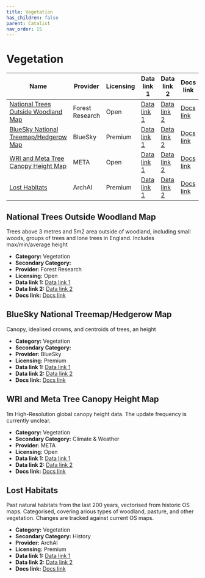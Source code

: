 ```yaml
---
title: Vegetation
has_children: false
parent: Catalist
nav_order: 15
---
```


# Vegetation

| Name                                                                            | Provider        | Licensing | Data link 1                                                                                                 | Data link 2     | Docs link                                                                                           |
| ------------------------------------------------------------------------------- | --------------- | --------- | ----------------------------------------------------------------------------------------------------------- | --------------- | --------------------------------------------------------------------------------------------------- |
| [National Trees Outside Woodland Map](#national-trees-outside-woodland-map)     | Forest Research | Open      | [Data link 1](https://data-forestry.opendata.arcgis.com/documents/01667a77c65f4fd9aaf6a45279373a25/explore) | [Data link 2]() | [Docs link](https://www.forestresearch.gov.uk/tools-and-resources/fthr/trees-outside-woodland-map/) |
| [BlueSky National Treemap/Hedgerow Map](#bluesky-national-treemap/hedgerow-map) | BlueSky         | Premium   | [Data link 1](https://www.blueskymapshop.com/maps/ntm-v2?x=531566&y=180144&z=3&w=1000&h=1000&f=&p=[]&m=)    | [Data link 2]() | [Docs link](https://bluesky-world.com/ntm/)                                                         |
| [WRI and Meta Tree Canopy Height Map](#wri-and-meta-tree-canopy-height-map)     | META            | Open      | [Data link 1](https://registry.opendata.aws/dataforgood-fb-forests/)                                        | [Data link 2]() | [Docs link](https://github.com/facebookresearch/HighResCanopyHeight)                                |
| [Lost Habitats](#lost-habitats)                                                 | ArchAI          | Premium   | [Data link 1](https://www.archai.io/contact)                                                                | [Data link 2]() | [Docs link](https://www.archai.io/historichabitats)                                                 |

## National Trees Outside Woodland Map

Trees above 3 metres and 5m2 area outside of woodland, including small woods, groups of trees and lone trees in England. Includes max/min/average height

- **Category:** Vegetation
- **Secondary Category:** 
- **Provider:** Forest Research
- **Licensing:** Open
- **Data link 1:** [Data link 1](https://data-forestry.opendata.arcgis.com/documents/01667a77c65f4fd9aaf6a45279373a25/explore)
- **Data link 2:** [Data link 2]()
- **Docs link:** [Docs link](https://www.forestresearch.gov.uk/tools-and-resources/fthr/trees-outside-woodland-map/)



## BlueSky National Treemap/Hedgerow Map

Canopy, idealised crowns, and centroids of trees, an height

- **Category:** Vegetation
- **Secondary Category:** 
- **Provider:** BlueSky
- **Licensing:** Premium
- **Data link 1:** [Data link 1](https://www.blueskymapshop.com/maps/ntm-v2?x=531566&y=180144&z=3&w=1000&h=1000&f=&p=[]&m=)
- **Data link 2:** [Data link 2]()
- **Docs link:** [Docs link](https://bluesky-world.com/ntm/)



## WRI and Meta Tree Canopy Height Map

1m High-Resolution global canopy height data. The update frequency is currently unclear.

- **Category:** Vegetation
- **Secondary Category:** Climate & Weather
- **Provider:** META
- **Licensing:** Open
- **Data link 1:** [Data link 1](https://registry.opendata.aws/dataforgood-fb-forests/)
- **Data link 2:** [Data link 2]()
- **Docs link:** [Docs link](https://github.com/facebookresearch/HighResCanopyHeight)



## Lost Habitats

Past natural habitats from the last 200 years, vectorised from historic OS maps. Categorised, covering arious types of woodland, pasture, and other vegetation. Changes are tracked against current OS maps.

- **Category:** Vegetation
- **Secondary Category:** History
- **Provider:** ArchAI
- **Licensing:** Premium
- **Data link 1:** [Data link 1](https://www.archai.io/contact)
- **Data link 2:** [Data link 2]()
- **Docs link:** [Docs link](https://www.archai.io/historichabitats)
